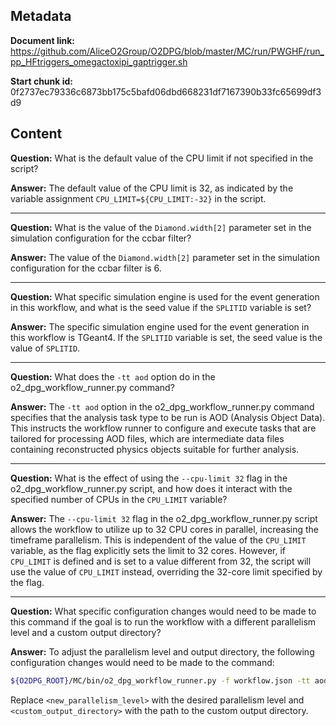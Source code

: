## Metadata

**Document link:** https://github.com/AliceO2Group/O2DPG/blob/master/MC/run/PWGHF/run_pp_HFtriggers_omegactoxipi_gaptrigger.sh

**Start chunk id:** 0f2737ec79336c6873bb175c5bafd06dbd668231df7167390b33fc65699df3d9

## Content

**Question:** What is the default value of the CPU limit if not specified in the script?

**Answer:** The default value of the CPU limit is 32, as indicated by the variable assignment `CPU_LIMIT=${CPU_LIMIT:-32}` in the script.

---

**Question:** What is the value of the `Diamond.width[2]` parameter set in the simulation configuration for the ccbar filter?

**Answer:** The value of the `Diamond.width[2]` parameter set in the simulation configuration for the ccbar filter is 6.

---

**Question:** What specific simulation engine is used for the event generation in this workflow, and what is the seed value if the `SPLITID` variable is set?

**Answer:** The specific simulation engine used for the event generation in this workflow is TGeant4. If the `SPLITID` variable is set, the seed value is the value of `SPLITID`.

---

**Question:** What does the `-tt aod` option do in the o2_dpg_workflow_runner.py command?

**Answer:** The `-tt aod` option in the o2_dpg_workflow_runner.py command specifies that the analysis task type to be run is AOD (Analysis Object Data). This instructs the workflow runner to configure and execute tasks that are tailored for processing AOD files, which are intermediate data files containing reconstructed physics objects suitable for further analysis.

---

**Question:** What is the effect of using the `--cpu-limit 32` flag in the o2_dpg_workflow_runner.py script, and how does it interact with the specified number of CPUs in the `CPU_LIMIT` variable?

**Answer:** The `--cpu-limit 32` flag in the o2_dpg_workflow_runner.py script allows the workflow to utilize up to 32 CPU cores in parallel, increasing the timeframe parallelism. This is independent of the value of the `CPU_LIMIT` variable, as the flag explicitly sets the limit to 32 cores. However, if `CPU_LIMIT` is defined and is set to a value different from 32, the script will use the value of `CPU_LIMIT` instead, overriding the 32-core limit specified by the flag.

---

**Question:** What specific configuration changes would need to be made to this command if the goal is to run the workflow with a different parallelism level and a custom output directory?

**Answer:** To adjust the parallelism level and output directory, the following configuration changes would need to be made to the command:

```bash
${O2DPG_ROOT}/MC/bin/o2_dpg_workflow_runner.py -f workflow.json -tt aod -p <new_parallelism_level> -o <custom_output_directory> --cpu-limit ${CPU_LIMIT}
```

Replace `<new_parallelism_level>` with the desired parallelism level and `<custom_output_directory>` with the path to the custom output directory.